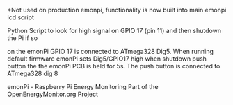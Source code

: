 *Not used on production emonpi, functionality is now built into main emonpi lcd script 

Python Script to look for high signal on GPIO 17 (pin 11) and then shutdown the Pi if so

on the emonPi GPIO 17 is connected to ATmega328 Dig5. 
When running default firmware emonPi sets Dig5/GPIO17 high when shutdown push button the the emonPi PCB is held for 5s. The push button is connected to ATmega328 dig 8

emonPi - Raspberry Pi Energy Monitoring 
Part of the OpenEnergyMonitor.org Project
